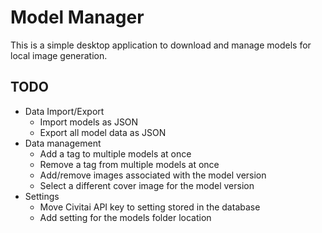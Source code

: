 # Model Manager
This is a simple desktop application to download and manage models for local image generation.

## TODO
- Data Import/Export
    - Import models as JSON
    - Export all model data as JSON
- Data management
    - Add a tag to multiple models at once
    - Remove a tag from multiple models at once
    - Add/remove images associated with the model version
    - Select a different cover image for the model version
- Settings
    - Move Civitai API key to setting stored in the database
    - Add setting for the models folder location
